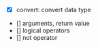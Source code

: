 * [X] convert: convert data type
* [] arguments, return value
* [] logical operators
* [] not operator